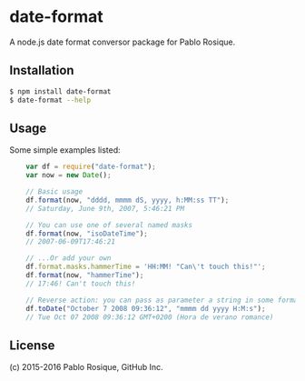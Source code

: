 # date-format

A node.js date format conversor package for Pablo Rosique.

## Installation

```bash
$ npm install date-format
$ date-format --help
```

## Usage

Some simple examples listed:
```js
	var df = require("date-format");
	var now = new Date();

	// Basic usage
	df.format(now, "dddd, mmmm dS, yyyy, h:MM:ss TT");
	// Saturday, June 9th, 2007, 5:46:21 PM

    // You can use one of several named masks
    df.format(now, "isoDateTime");
    // 2007-06-09T17:46:21

    // ...Or add your own
    df.format.masks.hammerTime = 'HH:MM! "Can\'t touch this!"';
    df.format(now, "hammerTime");
    // 17:46! Can't touch this!

    // Reverse action: you can pass as parameter a string in some format, and transform it in a valid date object
    df.toDate("October 7 2008 09:36:12", "mmmm dd yyyy H:M:s");
    // Tue Oct 07 2008 09:36:12 GMT+0200 (Hora de verano romance)
```
## License

(c) 2015-2016 Pablo Rosique, GitHub Inc.
